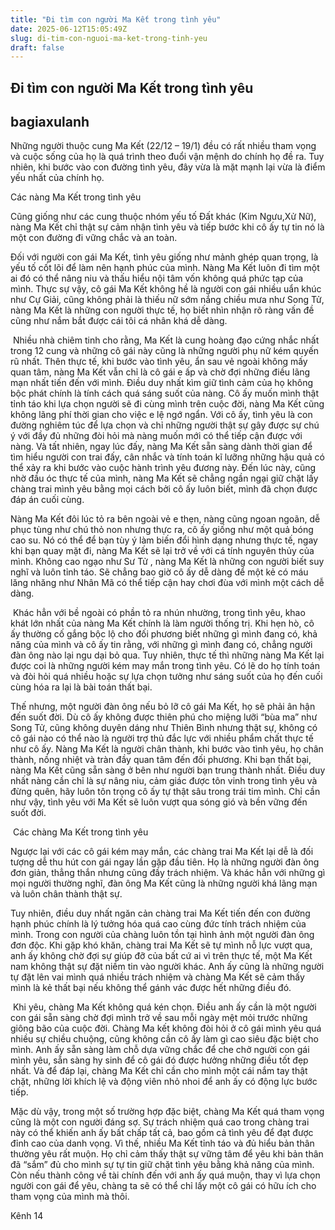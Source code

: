 ```yaml
---
title: "Đi tìm con người Ma Kết trong tình yêu"
date: 2025-06-12T15:05:49Z
slug: di-tim-con-nguoi-ma-ket-trong-tinh-yeu
draft: false
---
```


## Đi tìm con người Ma Kết trong tình yêu

## bagiaxulanh

Những người thuộc cung Ma Kết (22/12 – 19/1) đều có rất nhiều tham vọng và cuộc sống của họ là quá trình theo đuổi vận mệnh do chính họ đề ra. Tuy nhiên, khi bước vào con đường tình yêu, đây vừa là mặt mạnh lại vừa là điểm yếu nhất của chính họ.
 
Các nàng Ma Kết trong tình yêu
 
Cũng giống như các cung thuộc nhóm yếu tố Đất khác (Kim Ngưu,Xử Nữ), nàng Ma Kết chỉ thật sự cảm nhận tình yêu và tiếp bước khi cô ấy tự tin nó là một con đường đi vững chắc và an toàn.
 
Đối với người con gái Ma Kết, tình yêu giống như mảnh ghép quan trọng, là yếu tố cốt lõi để làm nên hạnh phúc của mình. Nàng Ma Kết luôn đi tìm một ai đó có thể nâng niu và thấu hiểu nội tâm vốn không quá phức tạp của mình. Thực sự vậy, cô gái Ma Kết không hề là người con gái nhiều uẩn khúc như Cự Giải, cũng không phải là thiếu nữ sớm nắng chiều mưa như Song Tử, nàng Ma Kết là những con người thực tế, họ biết nhìn nhận rõ ràng vấn đề cũng như nắm bắt được cái tôi cá nhân khá dễ dàng.
 
​ 
Nhiều nhà chiêm tinh cho rằng, Ma Kết là cung hoàng đạo cứng nhắc nhất trong 12 cung và những cô gái này cũng là những người phụ nữ kém quyến rũ nhất. Thên thực tế, khi bước vào tình yêu, ẩn sau vẻ ngoài không mấy quan tâm, nàng Ma Kết vẫn chỉ là cô gái e ấp và chờ đợi những điều lãng mạn nhất tiến đến với mình. Điều duy nhất kìm giữ tình cảm của họ không bộc phát chính là tính cách quá sáng suốt của nàng. Cô ấy muốn mình thật tỉnh táo khi lựa chọn người sẽ đi cùng mình trên cuộc đời, nàng Ma Kết cũng không lãng phí thời gian cho việc e lệ ngớ ngẩn. Với cô ấy, tình yêu là con đường nghiêm túc để lựa chọn và chỉ những người thật sự gây được sự chú ý với đầy đủ những đòi hỏi mà nàng muốn mới có thể tiếp cận được với nàng. Và tất nhiên, ngay lúc đấy, nàng Ma Kết sẵn sàng dành thời gian để tìm hiểu người con trai đấy, cân nhắc và tính toán kĩ lưỡng những hậu quả có thể xảy ra khi bước vào cuộc hành trình yêu đương này. Đến lúc này, cũng nhờ đầu óc thực tế của mình, nàng Ma Kết sẽ chẳng ngần ngại giữ chặt lấy chàng trai mình yêu bằng mọi cách bởi cô ấy luôn biết, mình đã chọn được đáp án cuối cùng.
 
Nàng Ma Kết đôi lúc tỏ ra bên ngoài vẻ e thẹn, nàng cũng ngoan ngoãn, dễ phục tùng như chú thỏ non nhưng thực ra, cô ấy giống như một quả bóng cao su. Nó có thể để bạn tùy ý làm biến đổi hình dạng nhưng thực tế, ngay khi bạn quay mặt đi, nàng Ma Kết sẽ lại trở về với cá tính nguyên thủy của mình. Không cao ngạo như Sư Tử , nàng Ma Kết là những con người biết suy nghĩ và luôn tỉnh táo. Sẽ chẳng bao giờ cô ấy dễ dàng để một kẻ có máu lăng nhăng như Nhân Mã có thể tiếp cận hay chơi đùa với mình một cách dễ dàng.
 
​ 
Khác hẳn với bề ngoài có phần tỏ ra nhún nhường, trong tình yêu, khao khát lớn nhất của nàng Ma Kết chính là làm người thống trị. Khi hẹn hò, cô ấy thường cố gắng bộc lộ cho đối phương biết những gì mình đang có, khả năng của mình và cô ấy tin rằng, với những gì mình đang có, chẳng người đàn ông nào lại ngu dại bỏ qua. Tuy nhiên, thực tế thì những nàng Ma Kết lại được coi là những người kém may mắn trong tình yêu. Có lẽ do họ tính toán và đòi hỏi quá nhiều hoặc sự lựa chọn tưởng như sáng suốt của họ đến cuối cùng hóa ra lại là bài toán thất bại.
 
Thế nhưng, một người đàn ông nếu bỏ lỡ cô gái Ma Kết, họ sẽ phải ân hận đến suốt đời. Dù cô ấy không được thiên phú cho miệng lưỡi “bùa ma” như Song Tử, cũng không duyên dáng như Thiên Bình  nhưng thật sự, không có cô gái nào có thể nào là người trợ thủ đắc lực với nhiều phẩm chất thực tế như cô ấy. Nàng Ma Kết là người chân thành, khi bước vào tình yêu, họ chân thành, nồng nhiệt và tràn đầy quan tâm đến đối phương. Khi bạn thất bại, nàng Ma Kết cũng sẵn sàng ở bên như người bạn trung thành nhất. Điều duy nhất nàng cần chỉ là sự nâng niu, cảm giác được tôn vinh trong tình yêu và đừng quên, hãy luôn tôn trọng cô ấy tự thật sâu trong trái tim mình. Chỉ cần như vậy, tình yêu với Ma Kết sẽ luôn vượt qua sóng gió và bền vững đến suốt đời.
 
​ 
Các chàng Ma Kết trong tình yêu
 
Ngược lại với các cô gái kém may mắn, các chàng trai Ma Kết lại dễ là đối tượng dễ thu hút con gái ngay lần gặp đầu tiên. Họ là những người đàn ông đơn giản, thẳng thắn nhưng cũng đầy trách nhiệm. Và khác hẳn với những gì mọi người thường nghĩ, đàn ông Ma Kết cũng là những người khá lãng mạn và luôn chân thành thật sự.
 
Tuy nhiên, điều duy nhất ngăn cản chàng trai Ma Kết tiến đến con đường hạnh phúc chính là lý tưởng hóa quá cao cùng đức tính trách nhiệm của mình. Trong con người của chàng luôn tồn tại hình ảnh một người đàn ông đơn độc. Khi gặp khó khăn, chàng trai Ma Kết sẽ tự mình nỗ lực vượt qua, anh ấy không chờ đợi sự giúp đỡ của bất cứ ai vì trên thực tế, một Ma Kết nam không thật sự đặt niềm tin vào người khác. Anh ấy cũng là những người tự đặt lên vai mình quá nhiều trách nhiệm và chàng Ma Kết sẽ cảm thấy mình là kẻ thất bại nếu không thể gánh vác được hết những điều đó.
 
​ 
Khi yêu, chàng Ma Kết không quá kén chọn. Điều anh ấy cần là một người con gái sẵn sàng chờ đợi mình trở về sau mỗi ngày mệt mỏi trước những giông bão của cuộc đời. Chàng Ma kết không đòi hỏi ở cô gái mình yêu quá nhiều sự chiều chuộng, cũng không cần cô ấy làm gì cao siêu đặc biệt cho mình. Anh ấy sẵn sàng làm chỗ dựa vững chắc để che chở người con gái mình yêu, sẵn sàng hy sinh để cô gái đó được hưởng những điều tốt đẹp nhất. Và để đáp lại, chàng Ma Kết chỉ cần cho mình một cái nắm tay thật chặt, những lời khích lệ và động viên nhỏ nhoi để anh ấy có động lực bước tiếp.
 
Mặc dù vậy, trong một số trường hợp đặc biệt, chàng Ma Kết quá tham vọng cũng là một con người đáng sợ. Sự trách nhiệm quá cao trong chàng trai này có thể khiến anh ấy bất chấp tất cả, bao gồm cả tình yêu để đạt được đỉnh cao của danh vọng. Vì thế, nhiều Ma Kết tỉnh táo và đủ hiểu bản thân thường yêu rất muộn. Họ chỉ cảm thấy thật sự vững tâm để yêu khi bản thân đã “sắm” đủ cho mình sự tự tin giữ chặt tình yêu bằng khả năng của mình. Còn nếu thành công về tài chính đến với anh ấy quá muộn, thay vì lựa chọn người con gái để yêu, chàng ta sẽ có thể chỉ lấy một cô gái có hữu ích cho tham vọng của mình mà thôi.
 
 
 
Kênh 14